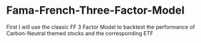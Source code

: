 # Fama-French-Three-Factor-Model
First I will use the claasic FF 3 Factor Model to backtest the performance of Carbon-Neutral themed stocks and the corresponding ETF
